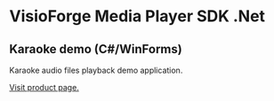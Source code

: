 ﻿# VisioForge Media Player SDK .Net

## Karaoke demo (C#/WinForms)

Karaoke audio files playback demo application.

[Visit product page.](https://www.visioforge.com/media-player-sdk-net)